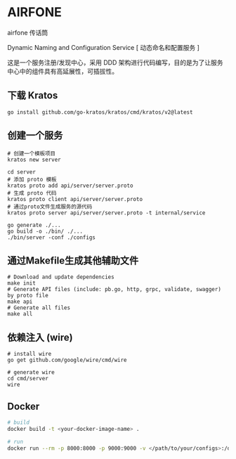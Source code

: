 # AIRFONE

airfone 传话筒

Dynamic Naming and Configuration Service [ 动态命名和配置服务 ]

这是一个服务注册/发现中心，采用 DDD 架构进行代码编写，目的是为了让服务中心中的组件具有高延展性，可插拔性。

## 下载 Kratos
```
go install github.com/go-kratos/kratos/cmd/kratos/v2@latest
```
## 创建一个服务
```
# 创建一个模板项目
kratos new server

cd server
# 添加 proto 模板
kratos proto add api/server/server.proto
# 生成 proto 代码
kratos proto client api/server/server.proto
# 通过proto文件生成服务的源代码
kratos proto server api/server/server.proto -t internal/service

go generate ./...
go build -o ./bin/ ./...
./bin/server -conf ./configs
```
## 通过Makefile生成其他辅助文件
```
# Download and update dependencies
make init
# Generate API files (include: pb.go, http, grpc, validate, swagger) by proto file
make api
# Generate all files
make all
```
## 依赖注入 (wire)
```
# install wire
go get github.com/google/wire/cmd/wire

# generate wire
cd cmd/server
wire
```

## Docker
```bash
# build
docker build -t <your-docker-image-name> .

# run
docker run --rm -p 8000:8000 -p 9000:9000 -v </path/to/your/configs>:/data/conf <your-docker-image-name>
```

